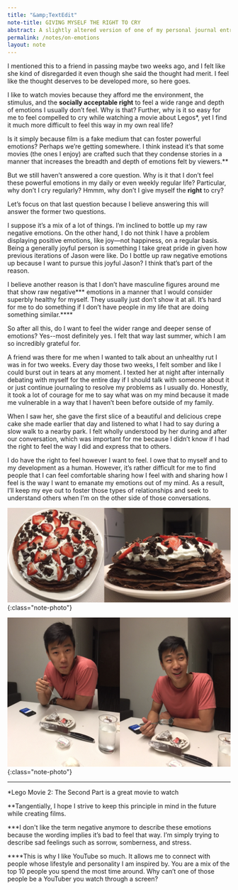 ```yaml
---
title: "&amp;TextEdit"
note-title: GIVING MYSELF THE RIGHT TO CRY
abstract: A slightly altered version of one of my personal journal entries. I had no intention to share it when I wrote it, but now I do! I've dealt with a stigma that real men shouldn't show certain emotions and that's been unhealthy for me. Hopefully, this helps remove that stigma for some younger folks.
permalink: /notes/on-emotions
layout: note
---
```



I mentioned this to a friend in passing maybe two weeks ago, and I felt like she kind of disregarded it even though she said the thought had merit. I feel like the thought deserves to be developed more, so here goes.

I like to watch movies because they afford me the environment, the stimulus, and the **socially acceptable right** to feel a wide range and depth of emotions I usually don’t feel. Why is that? Further, why is it so easy for me to feel compelled to cry while watching a movie about Legos\*, yet I find it much more difficult to feel this way in my own real life?

Is it simply because film is a fake medium that can foster powerful emotions? Perhaps we’re getting somewhere. I think instead it’s that some movies (the ones I enjoy) are crafted such that they condense stories in a manner that increases the breadth and depth of emotions felt by viewers.\*\*

But we still haven’t answered a core question. Why is it that I don’t feel these powerful emotions in my daily or even weekly regular life? Particular, why don’t I cry regularly? Hmmm, why don’t I give myself the **right** to cry?

Let’s focus on that last question because I believe answering this will answer the former two questions. 

I suppose it’s a mix of a lot of things. I’m inclined to bottle up my raw negative emotions. On the other hand, I do not think I have a problem displaying positive emotions, like joy—not happiness, on a regular basis. Being a generally joyful person is something I take great pride in given how previous iterations of Jason were like. Do I bottle up raw negative emotions up because I want to pursue this joyful Jason? I think that’s part of the reason. 

I believe another reason is that I don’t have masculine figures around me that show raw negative\*\*\* emotions in a manner that I would consider superbly healthy for myself. They usually just don’t show it at all. It’s hard for me to do something if I don’t have people in my life that are doing something similar.\*\*\*\*

So after all this, do I want to feel the wider range and deeper sense of emotions? Yes--most definitely yes. I felt that way last summer, which I am so incredibly grateful for. 

A friend was there for me when I wanted to talk about an unhealthy rut I was in for two weeks. Every day those two weeks, I felt somber and like I could burst out in tears at any moment. I texted her at night after internally debating with myself for the entire day if I should talk with someone about it or just continue journaling to resolve my problems as I usually do. Honestly, it took a lot of courage for me to say what was on my mind because it made me vulnerable in a way that I haven’t been before outside of my family.

When I saw her, she gave the first slice of a beautiful and delicious crepe cake she made earlier that day and listened to what I had to say during a slow walk to a nearby park. I felt wholly understood by her during and after our conversation, which was important for me because I didn’t know if I had the right to feel the way I did and express that to others.

I do have the right to feel however I want to feel. I owe that to myself and to my development as a human. However, it’s rather difficult for me to find people that I can feel comfortable sharing how I feel with and sharing how I feel is the way I want to emanate my emotions out of my mind. As a result, I’ll keep my eye out to foster those types of relationships and seek to understand others when I’m on the other side of those conversations.

![yummy crepy cake](/assets/img/notes/yummy-crepe-cake.png){:class="note-photo"}

![derp me](/assets/img/notes/derp-me.png){:class="note-photo"}

---

\*Lego Movie 2: The Second Part is a great movie to watch

\*\*Tangentially, I hope I strive to keep this principle in mind in the future while creating films.

\*\*\*I don't like the term negative anymore to describe these emotions because the wording implies it’s bad to feel that way. I’m simply trying to describe sad feelings such as sorrow, somberness, and stress.

\*\*\*\*This is why I like YouTube so much. It allows me to connect with people whose lifestyle and personality I am inspired by. You are a mix of the top 10 people you spend the most time around. Why can’t one of those people be a YouTuber you watch through a screen?